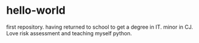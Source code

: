 # hello-world
first repository.
having returned to school to get a degree in IT. minor in CJ. Love risk assessment and teaching myself python.
